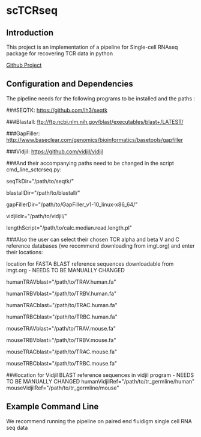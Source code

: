 # scTCRseq
## Introduction

This project is an implementation of a pipeline for Single-cell RNAseq package for recovering TCR data in python

[Github Project](https://github.com/ElementoLab/scTCRseq)

## Configuration and Dependencies
The pipeline needs for the following programs to be installed and the paths :

###SEQTK:
https://github.com/lh3/seqtk

###Blastall:
ftp://ftp.ncbi.nlm.nih.gov/blast/executables/blast+/LATEST/

###GapFiller:
http://www.baseclear.com/genomics/bioinformatics/basetools/gapfiller

###Vidjil:
https://github.com/vidjil/vidjil

###And their accompanying paths need to be changed in the script cmd_line_sctcrseq.py:

seqTkDir="/path/to/seqtk/"

blastallDir="/path/to/blastall/"

gapFillerDir="/path/to/GapFiller_v1-10_linux-x86_64/"

vidjildir="/path/to/vidjil/"

lengthScript="/path/to/calc.median.read.length.pl"

###Also the user can select their chosen TCR alpha and beta V and C reference databases (we recommend downloading from imgt.org) and enter their locations:

location for FASTA BLAST reference sequences downloadable from imgt.org - NEEDS TO BE MANUALLY CHANGED


humanTRAVblast="/path/to/TRAV.human.fa"

humanTRBVblast="/path/to/TRBV.human.fa"

humanTRACblast="/path/to/TRAC.human.fa"

humanTRBCblast="/path/to/TRBC.human.fa"

mouseTRAVblast="/path/to/TRAV.mouse.fa"

mouseTRBVblast="/path/to/TRBV.mouse.fa"

mouseTRACblast="/path/to/TRAC.mouse.fa"

mouseTRBCblast="/path/to/TRBC.mouse.fa"



###location for Vidjil BLAST reference sequences in vidjil program -  NEEDS TO BE MANUALLY CHANGED
humanVidjilRef="/path/to/tr_germline/human"
mouseVidjilRef="/path/to/tr_germline/mouse"



## Example Command Line

We recommend running the pipeline on paired end fluidigm single cell RNA seq data



 


